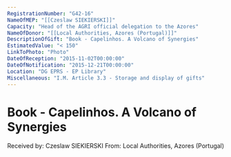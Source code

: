 ```yaml
---
RegistrationNumber: "G42-16"
NameOfMEP: "[[Czeslaw SIEKIERSKI]]"
Capacity: "Head of the AGRI official delegation to the Azores"
NameOfDonor: "[[Local Authorities, Azores (Portugal)]]"
DescriptionOfGift: "Book - Capelinhos. A Volcano of Synergies"
EstimatedValue: "< 150"
LinkToPhoto: "Photo"
DateOfReception: "2015-11-02T00:00:00"
DateOfNotification: "2015-12-21T00:00:00"
Location: "DG EPRS - EP Library"
Miscellaneous: "I.M. Article 3.3 - Storage and display of gifts"
---
```


# Book - Capelinhos. A Volcano of Synergies

Received by: Czeslaw SIEKIERSKI
From: Local Authorities, Azores (Portugal)
